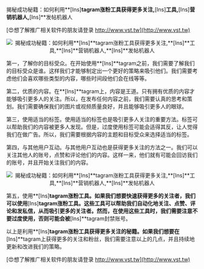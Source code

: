 揭秘成功秘籍：如何利用**[Ins]**tagram涨粉工具获得更多关注,**[Ins]**工具,**[Ins]**营销机器人,**[Ins]**发帖机器人

[😍想了解推广相关软件的朋友请登录 http://www.vst.tw](http://www.vst.tw)

 <center><img src="https://vst.tw/MP4/tuiguang/png/3.png" alt="揭秘成功秘籍：如何利用**[Ins]**tagram涨粉工具获得更多关注,**[Ins]**工具,**[Ins]**营销机器人,**[Ins]**发帖机器人"></center>

第一，了解你的目标受众。在开始使用**[Ins]**tagram之前，我们需要了解我们的目标受众是谁。这样我们才能够制定出一个更好的策略来吸引他们。我们需要考虑他们会喜欢哪些类型的内容，哪些时间段他们会在线等等。

第二，优质的内容。在**[Ins]**tagram上，内容是王道。只有拥有优质的内容才能够吸引更多人的关注。所以，在发布任何内容之前，我们需要认真的思考和策划。我们需要确保我们的图片或视频质量良好，并且能够吸引更多人的眼球。

第三，使用适当的标签。使用适当的标签也是吸引更多人关注的重要方法。标签可以帮助我们的内容被更多人发现。但是，过度使用标签可能会适得其反，让人觉得我们在做广告。所以，我们需要根据内容的主题和目标受众来选择适当的标签。

第四，与其他用户互动。与其他用户互动也是获得更多关注的方法之一。我们可以关注其他人的账号，点赞和评论他们的内容。这样一来，他们就有可能会回访我们的账号，并且开始关注我们的内容。

 <center><img src="https://vst.tw/MP4/tuiguang/png/6.png" alt="揭秘成功秘籍：如何利用**[Ins]**tagram涨粉工具获得更多关注,**[Ins]**工具,**[Ins]**营销机器人,**[Ins]**发帖机器人"></center>

第五，使用**[Ins]**tagram涨粉工具。如果我们想要快速获得更多的关注者，我们可以使用**[Ins]**tagram涨粉工具。这些工具可以帮助我们自动化地关注、点赞、评论和发私信，从而吸引更多的关注者。然而，在使用这些工具时，我们需要注意不要过度使用，否则可能会被**[Ins]**tagram封禁账号。

以上是利用**[Ins]**tagram涨粉工具获得更多关注的秘籍。如果我们想要在**[Ins]**tagram上获得更多的关注和粉丝，我们需要注意以上的几点，并且持续地更新和改进我们的策略。

[😍想了解推广相关软件的朋友请登录 http://www.vst.tw](http://www.vst.tw)



